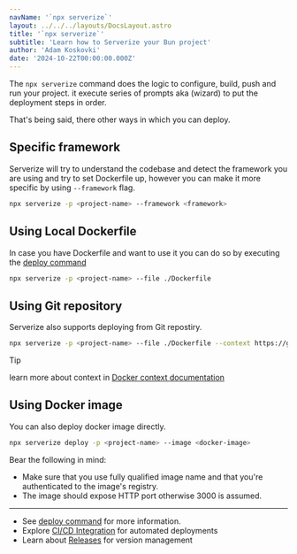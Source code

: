 ```yaml
---
navName: '`npx serverize`'
layout: ../../../layouts/DocsLayout.astro
title: '`npx serverize`'
subtitle: 'Learn how to Serverize your Bun project'
author: 'Adam Koskovki'
date: '2024-10-22T00:00:00.000Z'
---
```


The `npx serverize` command does the logic to configure, build, push and run your project. it execute series of prompts aka (wizard) to put the deployment steps in order.

That's being said, there other ways in which you can deploy.

## Specific framework

Serverize will try to understand the codebase and detect the framework you are using and try to set Dockerfile up, however you can make it more specific by using `--framework` flag.

```sh frame="none"
npx serverize -p <project-name> --framework <framework>
```

## Using Local Dockerfile

In case you have Dockerfile and want to use it you can do so by executing the [deploy command](../cli/deploy.md)

```sh frame="none"
npx serverize -p <project-name> --file ./Dockerfile
```

## Using Git repository

Serverize also supports deploying from Git repostiry.

```sh frame="none"
npx serverize -p <project-name> --file ./Dockerfile --context https://github.com/serverize/example-node.git#main:./
```

> [!TIP]
> learn more about context in [Docker context documentation](https://docs.docker.com/build/concepts/context/)

## Using Docker image

You can also deploy docker image directly.

```sh frame="none"
npx serverize deploy -p <project-name> --image <docker-image>
```

Bear the following in mind:

- Make sure that you use fully qualified image name and that you're authenticated to the image's registry.
- The image should expose HTTP port otherwise 3000 is assumed.

---

- See [deploy command](../cli/deploy.md) for more information.
- Explore [CI/CD Integration](../deploy/ci-cd) for automated deployments
- Learn about [Releases](./releases) for version management
